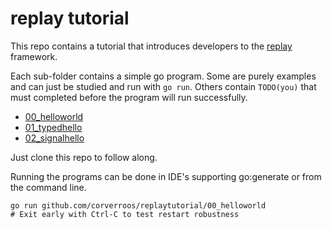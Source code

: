 # replay tutorial

This repo contains a tutorial that introduces developers to the [replay](https://github.com/corverroos/replay) framework.

Each sub-folder contains a simple go program. Some are purely examples and can just be studied and run with `go run`. 
Others contain `TODO(you)` that must completed before the program will run successfully.

- [00_helloworld](./00_helloworld/main.go) 
- [01_typedhello](./01_typedhello/main.go) 
- [02_signalhello](./02_signalhello/main.go) 

Just clone this repo to follow along.

Running the programs can be done in IDE's supporting go:generate or from the command line.
```
go run github.com/corverroos/replaytutorial/00_helloworld
# Exit early with Ctrl-C to test restart robustness
```
